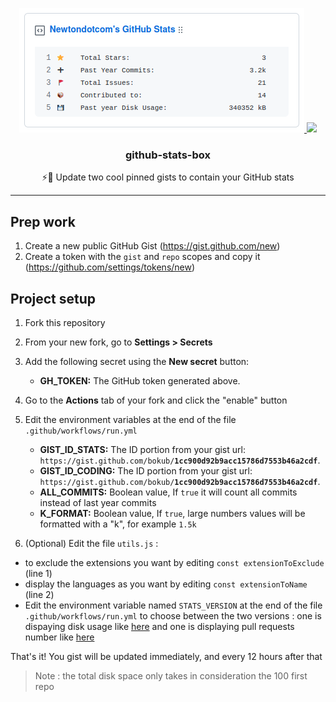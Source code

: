 <p align="center">
  <a href="https://gist.github.com/newtondotcom/c304c869aa667a185d7e433f11e41dc2/">
    <img src="https://raw.githubusercontent.com/newtondotcom/github-stats-box/images/stats.png">
  </a>
  <a href="https://gist.github.com/newtondotcom/e6aefaa99f5bb8a7de77a9e118945b2f">
      <img src="https://raw.github.com/newtondotcom/github-stats-box/images/code.png">
  </a>
  <h3 align="center">github-stats-box</h3>
  <p align="center">⚡️📌 Update two cool pinned gists to contain your GitHub stats</p>
</p>

---

## Prep work

1. Create a new public GitHub Gist (https://gist.github.com/new)
2. Create a token with the `gist` and `repo` scopes and copy it (https://github.com/settings/tokens/new)

## Project setup

1. Fork this repository
2. From your new fork, go to **Settings > Secrets**
3. Add the following secret using the **New secret** button:

    - **GH_TOKEN:** The GitHub token generated above.

4. Go to the **Actions** tab of your fork and click the "enable" button
5. Edit the environment variables at the end of the file `.github/workflows/run.yml`

    - **GIST_ID_STATS:** The ID portion from your gist url: `https://gist.github.com/bokub/`**`1cc900d92b9acc15786d7553b46a2cdf`**.
    - **GIST_ID_CODING:** The ID portion from your gist url: `https://gist.github.com/bokub/`**`1cc900d92b9acc15786d7553b46a2cdf`**.
    - **ALL_COMMITS:** Boolean value, If `true` it will count all commits instead of last year commits
    - **K_FORMAT:** Boolean value, If `true`, large numbers values will be formatted with a "k", for example `1.5k`

6. (Optional) Edit the file `utils.js` :

-   to exclude the extensions you want by editing `const extensionToExclude` (line 1)
-   display the languages as you want by editing `const extensionToName` (line 2)
-   Edit the environment variable named `STATS_VERSION` at the end of the file `.github/workflows/run.yml` to choose between the two versions : one is dispaying disk usage like [here](https://github.com/newtondotcom) and one is displaying pull requests number like [here](https://github.com/bokub)

That's it! You gist will be updated immediately, and every 12 hours after that

> Note : the total disk space only takes in consideration the 100 first repo
